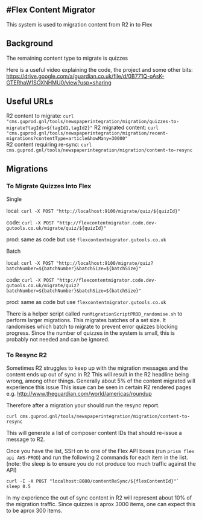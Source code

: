 #Flex Content Migrator
-----------------------

This system is used to migration content from R2 in to Flex

## Background

The remaining content type to migrate is quizzes

Here is a useful video explaining the code, the project and some other bits:
https://drive.google.com/a/guardian.co.uk/file/d/0B771Q-oAsK-GTERhaW1SOXNHMU0/view?usp=sharing


## Useful URLs

R2 content to migrate:          `curl "cms.guprod.gnl/tools/newspaperintegration/migration/quizzes-to-migrate?tagIds=${tagId1,tagId2}"`
R2 migrated content:            `curl "cms.guprod.gnl/tools/newspaperintegration/migration/recent-migrations?contentType=article&howMany=30000"`  
R2 content requiring re-sync:   `curl cms.guprod.gnl/tools/newspaperintegration/migration/content-to-resync`

## Migrations

### To Migrate Quizzes Into Flex

Single

local:  `curl -X POST "http://localhost:9100/migrate/quiz/${quizId}"`

code:   `curl -X POST "http://flexcontentmigrator.code.dev-gutools.co.uk/migrate/quiz/${quizId}"`

prod:   same as code but use `flexcontentmigrator.gutools.co.uk`

Batch

local:  `curl -X POST "http://localhost:9100/migrate/quiz?batchNumber=${batchNumber}&batchSize=${batchSize}"`

code:   `curl -X POST "http://flexcontentmigrator.code.dev-gutools.co.uk/migrate/quiz?batchNumber=${batchNumber}&batchSize=${batchSize}"`

prod:   same as code but use `flexcontentmigrator.gutools.co.uk`


There is a helper script called `runMigrationScriptPROD_randomise.sh` to perform larger migrations.
This migrates batches of a set size. It randomises which batch to migrate to prevent error quizzes blocking progress.
Since the number of quizzes in the system is small, this is probably not needed and can be ignored.

### To Resync R2 

Sometimes R2 struggles to keep up with the migration messages and the content ends up out of sync in R2
This will result in the R2 headline being wrong, among other things.
Generally about 5% of the content migrated will experience this issue
This issue can be seen in certain R2 rendered pages e.g. http://www.theguardian.com/world/americas/roundup

Therefore after a migration your should run the resync report.

`curl cms.guprod.gnl/tools/newspaperintegration/migration/content-to-resync`

This will generate a list of composer content IDs that should re-issue a message to R2.

Once you have the list, SSH on to one of the Flex API boxes (run `prism flex api AWS-PROD`) and run the following 2 commands for each item in the list.
(note: the sleep is to ensure you do not produce too much traffic against the API)

```
curl -I -X POST "localhost:8080/contentReSync/${flexContentId}"`
sleep 0.5
```

In my experience the out of sync content in R2 will represent about 10% of the migration traffic.
Since quizzes is aprox 3000 items, one can expect this to be aprox 300 items.





